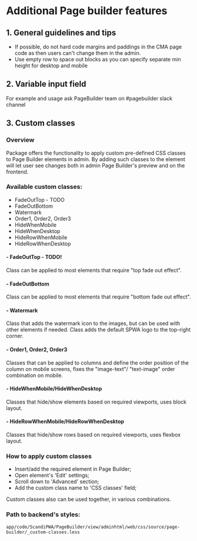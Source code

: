 # Additional Page builder features

## 1. General guidelines and tips

* If possible, do not hard code margins and paddings in the CMA page code as then users can't change them in the admin. 
* Use empty row to space out blocks as you can specify separate min height for desktop and mobile

## 2. Variable input field

For example and usage ask PageBuilder team on #pagebuilder slack channel

## 3. Custom classes

### Overview

Package offers the functionality to apply custom pre-defined CSS classes to Page Builder elements in admin.
By adding such classes to the element will let user see changes both in admin Page Builder's preview and on the
frontend.

### Available custom classes:

* FadeOutTop - TODO
* FadeOutBottom
* Watermark
* Order1, Order2, Order3
* HideWhenMobile
* HideWhenDesktop
* HideRowWhenMobile
* HideRowWhenDesktop

#### - FadeOutTop - TODO!

Class can be applied to most elements that require "top fade out effect".

#### - FadeOutBottom

Class can be applied to most elements that require "bottom fade out effect".

#### - Watermark

Class that adds the watermark icon to the images, but can be used with other elements if needed.
Class adds the default SPWA logo to the top-right corner.

#### - Order1, Order2, Order3

Classes that can be applied to columns and define the order position of the column on mobile screens, fixes the
"image-text"/ "text-image" order combination on mobile.

#### - HideWhenMobile/HideWhenDesktop

Classes that hide/show elements based on required viewports, uses block layout.

#### - HideRowWhenMobile/HideRowWhenDesktop

Classes that hide/show rows based on required viewports, uses flexbox layout.

### How to apply custom classes

* Insert/add the required element in Page Builder;
* Open element's 'Edit' settings;
* Scroll down to 'Advanced' section;
* Add the custom class name to 'CSS classes' field;

Custom classes also can be used together, in various combinations.

### Path to backend's styles:

`app/code/ScandiPWA/PageBuilder/view/adminhtml/web/css/source/page-builder/_custom-classes.less`

